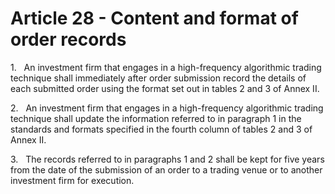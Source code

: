 # Article 28 - Content and format of order records


1.   An investment firm that engages in a high-frequency algorithmic trading technique shall immediately after order submission record the details of each submitted order using the format set out in tables 2 and 3 of Annex II.

2.   An investment firm that engages in a high-frequency algorithmic trading technique shall update the information referred to in paragraph 1 in the standards and formats specified in the fourth column of tables 2 and 3 of Annex II.

3.   The records referred to in paragraphs 1 and 2 shall be kept for five years from the date of the submission of an order to a trading venue or to another investment firm for execution.
